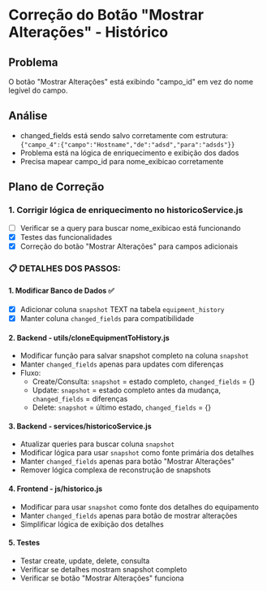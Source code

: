 # Correção do Botão "Mostrar Alterações" - Histórico

## Problema
O botão "Mostrar Alterações" está exibindo "campo_id" em vez do nome legível do campo.

## Análise
- changed_fields está sendo salvo corretamente com estrutura: `{"campo_4":{"campo":"Hostname","de":"adsd","para":"adsds"}}`
- Problema está na lógica de enriquecimento e exibição dos dados
- Precisa mapear campo_id para nome_exibicao corretamente

## Plano de Correção

### 1. Corrigir lógica de enriquecimento no historicoService.js
- [ ] Verificar se a query para buscar nome_exibicao está funcionando
- [x] Testes das funcionalidades
- [x] Correção do botão "Mostrar Alterações" para campos adicionais

### 📋 DETALHES DOS PASSOS:

#### 1. Modificar Banco de Dados ✅
- [x] Adicionar coluna `snapshot` TEXT na tabela `equipment_history`
- [x] Manter coluna `changed_fields` para compatibilidade

#### 2. Backend - utils/cloneEquipmentToHistory.js
- Modificar função para salvar snapshot completo na coluna `snapshot`
- Manter `changed_fields` apenas para updates com diferenças
- Fluxo:
  - Create/Consulta: `snapshot` = estado completo, `changed_fields` = {}
  - Update: `snapshot` = estado completo antes da mudança, `changed_fields` = diferenças
  - Delete: `snapshot` = último estado, `changed_fields` = {}

#### 3. Backend - services/historicoService.js
- Atualizar queries para buscar coluna `snapshot`
- Modificar lógica para usar `snapshot` como fonte primária dos detalhes
- Manter `changed_fields` apenas para botão "Mostrar Alterações"
- Remover lógica complexa de reconstrução de snapshots

#### 4. Frontend - js/historico.js
- Modificar para usar `snapshot` como fonte dos detalhes do equipamento
- Manter `changed_fields` apenas para botão de mostrar alterações
- Simplificar lógica de exibição dos detalhes

#### 5. Testes
- Testar create, update, delete, consulta
- Verificar se detalhes mostram snapshot completo
- Verificar se botão "Mostrar Alterações" funciona
